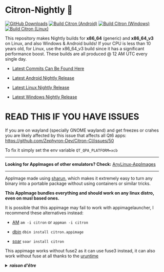 # Citron-Nightly 🐧

[![GitHub Downloads](https://img.shields.io/github/downloads/Zephyron-Dev/Citron-CI/total?logo=github&label=GitHub%20Downloads)](https://github.com/Zephyron-Dev/Citron-CI/releases/latest)
[![Build Citron (Android)](https://github.com/Zephyron-Dev/Citron-CI/actions/workflows/build-android.yml/badge.svg)](https://github.com/Zephyron-Dev/Citron-CI/actions/workflows/build-android.yml)
[![Build Citron (Windows)](https://github.com/Zephyron-Dev/Citron-CI/actions/workflows/build-windows.yml/badge.svg)](https://github.com/Zephyron-Dev/Citron-CI/actions/workflows/build-windows.yml)
[![Build Citron (Linux)](https://github.com/Zephyron-Dev/Citron-CI/actions/workflows/build-linux.yml/badge.svg)](https://github.com/Zephyron-Dev/Citron-CI/actions/workflows/build-linux.yml)

This repository makes Nightly builds for **x86_64** (generic) and **x86_64_v3** on Linux, and also Windows & Android builds! If your CPU is less than 10 years old, for Linux, use the x86_64_v3 build since it has a significant performance boost. These builds are all produced @ 12 AM UTC every single day.

* [Latest Commits Can Be Found Here](https://git.citron-emu.org/citron/emulator/-/commits/f3374ea7e61cb0bba79d17272964717e37935575)

* [Latest Android Nightly Release](https://github.com/Zephyron-Dev/Citron-CI/releases/tag/nightly-android)

* [Latest Linux Nightly Release](https://github.com/Zephyron-Dev/Citron-CI/releases/tag/nightly-linux)

* [Latest Windows Nightly Release](https://github.com/Zephyron-Dev/Citron-CI/releases/tag/nightly-windows)

# READ THIS IF YOU HAVE ISSUES

If you are on wayland (specially GNOME wayland) and get freezes or crahes you are likely affected by this issue that affects all Qt6 apps: https://github.com/Zephyron-Dev/Citron-CI/issues/50

To fix it simply set the env variable `QT_QPA_PLATFORM=xcb`

---

**Looking for AppImages of other emulators? Check:** [AnyLinux-AppImages](https://pkgforge-dev.github.io/Anylinux-AppImages/) 

----

AppImage made using [sharun](https://github.com/VHSgunzo/sharun), which makes it extremely easy to turn any binary into a portable package without using containers or similar tricks.

**This AppImage bundles everything and should work on any linux distro, even on musl based ones.**

It is possible that this appimage may fail to work with appimagelauncher, I recommend these alternatives instead: 

* [AM](https://github.com/ivan-hc/AM) `am -i citron` or `appman -i citron`

* [dbin](https://github.com/xplshn/dbin) `dbin install citron.appimage`

* [soar](https://github.com/pkgforge/soar) `soar install citron`

This appimage works without fuse2 as it can use fuse3 instead, it can also work without fuse at all thanks to the [uruntime](https://github.com/VHSgunzo/uruntime)

<details>
  <summary><b><i>raison d'être</i></b></summary>
    <img src="https://github.com/user-attachments/assets/d40067a6-37d2-4784-927c-2c7f7cc6104b" alt="Inspiration Image">
  </a>
</details>

